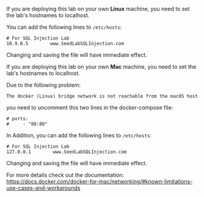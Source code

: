 If you are deploying this lab on your own **Linux** machine, you need to set the lab's hostnames to localhost.

You can add the following lines to `/etc/hosts`:
```
# For SQL Injection Lab
10.9.0.5        www.SeedLabSQLInjection.com
```

Changing and saving the file will have immediate effect.

If you are deploying this lab on your own **Mac** machine, you need to set the lab's hostnames to localhost.

Due to the following problem: 

`The docker (Linux) bridge network is not reachable from the macOS host`

you need to uncomment this two lines in the docker-compose file: 

```
# ports:
#     - "80:80"
```
In Addition, you can add the following lines to `/etc/hosts`:
```
# For SQL Injection Lab
127.0.0.1        www.SeedLabSQLInjection.com
```

Changing and saving the file will have immediate effect.

For more details check out the documentation: https://docs.docker.com/docker-for-mac/networking/#known-limitations-use-cases-and-workarounds 